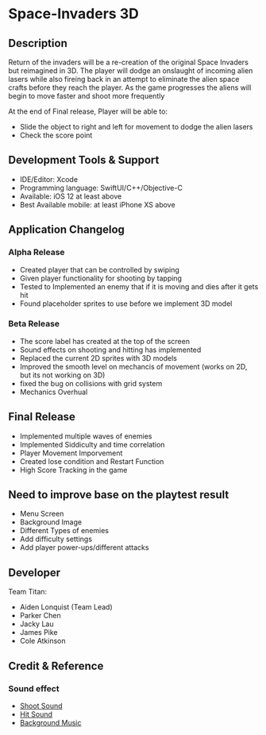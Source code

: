# Space-Invaders 3D




## Description
Return of the invaders will be a re-creation of the original Space Invaders but reimagined in 3D. The player will dodge an onslaught of incoming alien lasers while also fireing back in an attempt to eliminate the alien space crafts before they reach the player. As the game progresses the aliens will begin to move faster and shoot more frequently </br>

At the end of Final release, Player will be able to:
* Slide the object to right and left for movement to dodge the alien lasers 
* Check the score point
    
    

## Development Tools & Support

* IDE/Editor: Xcode
* Programming language: SwiftUI/C++/Objective-C
* Available: iOS 12 at least above
* Best Available mobile: at least iPhone XS above 

## Application Changelog

### Alpha Release
* Created player that can be controlled by swiping
* Given player functionality for shooting by tapping
* Tested to Implemented an enemy that if it is moving and dies after it gets hit
* Found placeholder sprites to use before we implement 3D model

### Beta Release
* The score label has created at the top of the screen
* Sound effects on shooting and hitting has implemented
* Replaced the current 2D sprites with 3D models
* Improved the smooth level on mechancis of movement (works on 2D, but its not working on 3D)
* fixed the bug on collisions with grid system
* Mechanics Overhual

## Final Release
* Implemented multiple waves of enemies
* Implemented Siddiculty and time correlation
* Player Movement Imporvement
* Created lose condition and Restart Function
* High Score Tracking in the game

## Need to improve base on the playtest result
* Menu Screen
* Background Image
* Different Types of enemies
* Add difficulty settings
* Add player power-ups/different attacks

## Developer
Team Titan:

* Aiden Lonquist (Team Lead)
* Parker Chen
* Jacky Lau
* James Pike
* Cole Atkinson

## Credit & Reference

### Sound effect

* [Shoot Sound](https://freesound.org/people/Bird_man/sounds/317136/)
* [Hit Sound](https://freesound.org/people/InspectorJ/sounds/448226/)
* [Background Music](https://www.classicgaming.cc/classics/space-invaders/sounds)



